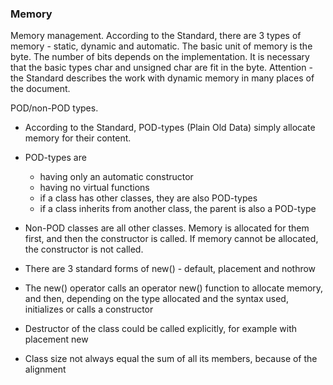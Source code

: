 ### Memory

Memory management.
According to the Standard, there are 3 types of memory - static, dynamic and automatic.
The basic unit of memory is the byte. The number of bits depends on the implementation.
It is necessary that the basic types char and unsigned char are fit in the byte.
Attention - the Standard describes the work with dynamic memory in many places of the document.

POD/non-POD types.

* According to the Standard, POD-types (Plain Old Data) simply allocate memory for their content.
* POD-types are
  * having only an automatic constructor
  * having no virtual functions
  * if a class has other classes, they are also POD-types
  * if a class inherits from another class, the parent is also a POD-type
* Non-POD classes are all other classes. Memory is allocated for them first, and then the constructor is called.
  If memory cannot be allocated, the constructor is not called.


* There are 3 standard forms of new() - default, placement and nothrow
* The new() operator calls an operator new() function to allocate memory, 
  and then, depending on the type allocated and the syntax used, initializes or calls a constructor
* Destructor of the class could be called explicitly, for example with placement new
* Class size not always equal the sum of all its members, because of the alignment

